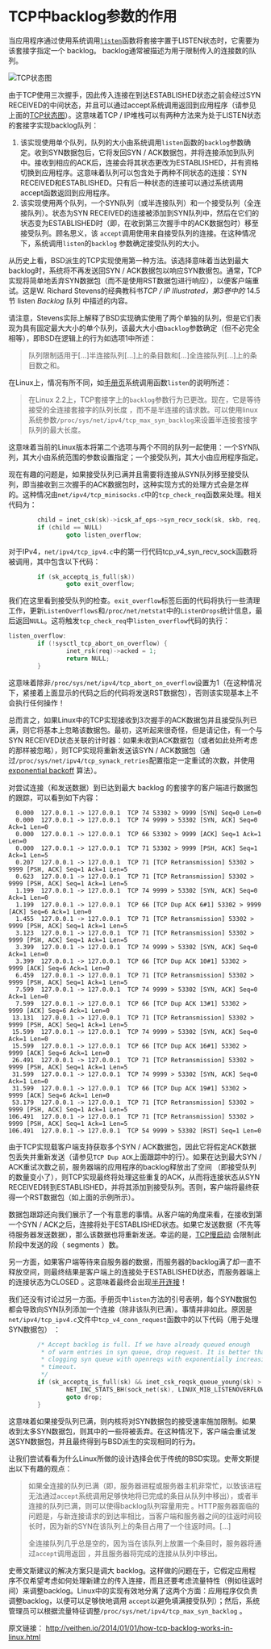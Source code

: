 # TCP中backlog参数的作用

当应用程序通过使用系统调用[`listen`](http://linux.die.net/man/2/listen)函数将套接字置于LISTEN状态时，它需要为该套接字指定一个 backlog。 backlog通常被描述为用于限制传入的连接数的队列。

![TCP状态图](TCP的backlog参数在linux中的作用.assets/tcp-state-diagram.png)

由于TCP使用三次握手，因此传入连接在到达ESTABLISHED状态之前会经过SYN RECEIVED的中间状态，并且可以通过accept系统调用返回到应用程序（请参见上面的[TCP状态图](http://commons.wikimedia.org/wiki/File:Tcp_state_diagram_fixed.svg)）。这意味着TCP / IP堆栈可以有两种方法来为处于LISTEN状态的套接字实现backlog队列：

1. 该实现使用单个队列，队列的大小由系统调用`listen`函数的`backlog`参数确定。收到SYN数据包后，它将发回SYN / ACK数据包，并将连接添加到队列中。接收到相应的ACK后，连接会将其状态更改为ESTABLISHED，并有资格切换到应用程序。这意味着队列可以包含处于两种不同状态的连接：SYN RECEIVED和ESTABLISHED。只有后一种状态的连接可以通过系统调用accept函数返回到应用程序。
2. 该实现使用两个队列，一个SYN队列（或半连接队列）和一个接受队列（全连接队列）。状态为SYN RECEIVED的连接被添加到SYN队列中，然后在它们的状态变为ESTABLISHED时（即，在收到第三次握手中的ACK数据包时）移至接受队列。顾名思义，该 `accept`调用使用来自接受队列的连接。在这种情况下，系统调用`listen`的`backlog` 参数确定接受队列的大小。

从历史上看，BSD派生的TCP实现使用第一种方法。该选择意味着当达到最大backlog时，系统将不再发送回SYN / ACK数据包以响应SYN数据包。通常，TCP实现将简单地丢弃SYN数据包（而不是使用RST数据包进行响应），以便客户端重试。这是W. Richard Stevens的经典教科书*TCP / IP Illustrated，第3卷中的* 14.5节 listen *Backlog* 队列 中描述的内容。

请注意，Stevens实际上解释了BSD实现确实使用了两个单独的队列，但是它们表现为具有固定最大大小的单个队列，该最大大小由`backlog`参数确定（但不必完全相等），即BSD在逻辑上的行为如选项1中所述：

> 队列限制适用于[…]半连接队列[…]上的条目数和[…]全连接队列[…]上的条目数之和。

在Linux上，情况有所不同，如[手册页](http://linux.die.net/man/2/listen)系统调用函数`listen`的说明所述：

> 在Linux 2.2上，TCP套接字上的`backlog`参数行为已更改。现在，它是等待接受的全连接套接字的队列长度 ，而不是半连接的请求数。可以使用linux系统参数`/proc/sys/net/ipv4/tcp_max_syn_backlog`来设置半连接套接字队列的最大长度。

这意味着当前的Linux版本将第二个选项与两个不同的队列一起使用：一个SYN队列，其大小由系统范围的参数设置指定；一个接受队列，其大小由应用程序指定。

现在有趣的问题是，如果接受队列已满并且需要将连接从SYN队列移至接受队列，即当接收到三次握手的ACK数据包时，这种实现方式的处理方式会是怎样的。这种情况由`net/ipv4/tcp_minisocks.c`中的`tcp_check_req`函数来处理。相关代码为：

```c
        child = inet_csk(sk)->icsk_af_ops->syn_recv_sock(sk, skb, req, NULL);
        if (child == NULL)
                goto listen_overflow;
```

对于IPv4，`net/ipv4/tcp_ipv4.c`中的第一行代码tcp_v4_syn_recv_sock函数将被调用，其中包含以下代码：

```c
        if (sk_acceptq_is_full(sk))
                goto exit_overflow;
```

我们在这里看到接受队列的检查。`exit_overflow`标签后面的代码将执行一些清理工作，更新`ListenOverflows`和`/proc/net/netstat`中的`ListenDrops`统计信息，最后返回`NULL`。这将触发`tcp_check_req`中`listen_overflow`代码的执行：

```c
listen_overflow:
        if (!sysctl_tcp_abort_on_overflow) {
                inet_rsk(req)->acked = 1;
                return NULL;
        }
```

这意味着除非`/proc/sys/net/ipv4/tcp_abort_on_overflow`设置为1（在这种情况下，紧接着上面显示的代码之后的代码将发送RST数据包），否则该实现基本上不会执行任何操作！

总而言之，如果Linux中的TCP实现接收到3次握手的ACK数据包并且接受队列已满，则它将基本上忽略该数据包。最初，这听起来很奇怪，但是请记住，有一个与SYN RECEIVED状态关联的计时器：如果未收到ACK数据包（或者如此处所考虑的那样被忽略），则TCP实现将重新发送该SYN / ACK数据包（通过`/proc/sys/net/ipv4/tcp_synack_retries`配置指定一定重试的次数，并使用 [exponential backoff](http://en.wikipedia.org/wiki/Exponential_backoff)  算法）。

对尝试连接（和发送数据）到已达到最大 backlog 的套接字的客户端进行数据包的跟踪，可以看到如下内容：

```shell
  0.000  127.0.0.1 -> 127.0.0.1  TCP 74 53302 > 9999 [SYN] Seq=0 Len=0
  0.000  127.0.0.1 -> 127.0.0.1  TCP 74 9999 > 53302 [SYN, ACK] Seq=0 Ack=1 Len=0
  0.000  127.0.0.1 -> 127.0.0.1  TCP 66 53302 > 9999 [ACK] Seq=1 Ack=1 Len=0
  0.000  127.0.0.1 -> 127.0.0.1  TCP 71 53302 > 9999 [PSH, ACK] Seq=1 Ack=1 Len=5
  0.207  127.0.0.1 -> 127.0.0.1  TCP 71 [TCP Retransmission] 53302 > 9999 [PSH, ACK] Seq=1 Ack=1 Len=5
  0.623  127.0.0.1 -> 127.0.0.1  TCP 71 [TCP Retransmission] 53302 > 9999 [PSH, ACK] Seq=1 Ack=1 Len=5
  1.199  127.0.0.1 -> 127.0.0.1  TCP 74 9999 > 53302 [SYN, ACK] Seq=0 Ack=1 Len=0
  1.199  127.0.0.1 -> 127.0.0.1  TCP 66 [TCP Dup ACK 6#1] 53302 > 9999 [ACK] Seq=6 Ack=1 Len=0
  1.455  127.0.0.1 -> 127.0.0.1  TCP 71 [TCP Retransmission] 53302 > 9999 [PSH, ACK] Seq=1 Ack=1 Len=5
  3.123  127.0.0.1 -> 127.0.0.1  TCP 71 [TCP Retransmission] 53302 > 9999 [PSH, ACK] Seq=1 Ack=1 Len=5
  3.399  127.0.0.1 -> 127.0.0.1  TCP 74 9999 > 53302 [SYN, ACK] Seq=0 Ack=1 Len=0
  3.399  127.0.0.1 -> 127.0.0.1  TCP 66 [TCP Dup ACK 10#1] 53302 > 9999 [ACK] Seq=6 Ack=1 Len=0
  6.459  127.0.0.1 -> 127.0.0.1  TCP 71 [TCP Retransmission] 53302 > 9999 [PSH, ACK] Seq=1 Ack=1 Len=5
  7.599  127.0.0.1 -> 127.0.0.1  TCP 74 9999 > 53302 [SYN, ACK] Seq=0 Ack=1 Len=0
  7.599  127.0.0.1 -> 127.0.0.1  TCP 66 [TCP Dup ACK 13#1] 53302 > 9999 [ACK] Seq=6 Ack=1 Len=0
 13.131  127.0.0.1 -> 127.0.0.1  TCP 71 [TCP Retransmission] 53302 > 9999 [PSH, ACK] Seq=1 Ack=1 Len=5
 15.599  127.0.0.1 -> 127.0.0.1  TCP 74 9999 > 53302 [SYN, ACK] Seq=0 Ack=1 Len=0
 15.599  127.0.0.1 -> 127.0.0.1  TCP 66 [TCP Dup ACK 16#1] 53302 > 9999 [ACK] Seq=6 Ack=1 Len=0
 26.491  127.0.0.1 -> 127.0.0.1  TCP 71 [TCP Retransmission] 53302 > 9999 [PSH, ACK] Seq=1 Ack=1 Len=5
 31.599  127.0.0.1 -> 127.0.0.1  TCP 74 9999 > 53302 [SYN, ACK] Seq=0 Ack=1 Len=0
 31.599  127.0.0.1 -> 127.0.0.1  TCP 66 [TCP Dup ACK 19#1] 53302 > 9999 [ACK] Seq=6 Ack=1 Len=0
 53.179  127.0.0.1 -> 127.0.0.1  TCP 71 [TCP Retransmission] 53302 > 9999 [PSH, ACK] Seq=1 Ack=1 Len=5
106.491  127.0.0.1 -> 127.0.0.1  TCP 71 [TCP Retransmission] 53302 > 9999 [PSH, ACK] Seq=1 Ack=1 Len=5
106.491  127.0.0.1 -> 127.0.0.1  TCP 54 9999 > 53302 [RST] Seq=1 Len=0
```

由于TCP实现载客户端支持获取多个SYN / ACK数据包，因此它将假定ACK数据包丢失并重新发送（请参见`TCP Dup ACK`上面跟踪中的行）。如果在达到最大SYN / ACK重试次数之前，服务器端的应用程序的backlog释放出了空间 （即接受队列的数量变小了），则TCP实现最终将处理这些重复的ACK，从而将连接状态从SYN RECEIVED转到ESTABLISHED，并将其添加到接受队列。否则，客户端将最终获得一个RST数据包（如上面的示例所示）。

数据包跟踪还向我们展示了一个有意思的事情。从客户端的角度来看，在接收到第一个SYN / ACK之后，连接将处于ESTABLISHED状态。如果它发送数据（不先等待服务器发送数据），那么该数据也将重新发送。幸运的是，[TCP慢启动](http://en.wikipedia.org/wiki/Slow-start) 会限制此阶段中发送的段（ segments ）数。

另一方面，如果客户端等待来自服务器的数据，而服务器的backlog满了却一直不释放空间，则最终结果是客户端上的连接处于ESTABLISHED状态，而服务器端上的连接状态为CLOSED 。这意味着最终会出现[半开连接](http://en.wikipedia.org/wiki/Half-open_connection)！

我们还没有讨论过另一方面。手册页中`listen`方法的引号表明，每个SYN数据包都会导致向SYN队列添加一个连接（除非该队列已满）。事情并非如此。原因是`net/ipv4/tcp_ipv4.c`文件中`tcp_v4_conn_request`函数中的以下代码（用于处理SYN数据包） ：

```c
        /* Accept backlog is full. If we have already queued enough
         * of warm entries in syn queue, drop request. It is better than
         * clogging syn queue with openreqs with exponentially increasing
         * timeout.
         */
        if (sk_acceptq_is_full(sk) && inet_csk_reqsk_queue_young(sk) > 1) {
                NET_INC_STATS_BH(sock_net(sk), LINUX_MIB_LISTENOVERFLOWS);
                goto drop;
        }
```

这意味着如果接受队列已满，则内核将对SYN数据包的接受速率施加限制。如果收到太多SYN数据包，则其中的一些将被丢弃。在这种情况下，客户端会重试发送SYN数据包，并且最终得到与BSD派生的实现相同的行为。

 让我们尝试看看为什么Linux所做的设计选择会优于传统的BSD实现。史蒂文斯提出以下有趣的观点：

> 如果全连接的队列已满（即，服务器进程或服务器主机非常忙，以致该进程无法通过`accept`系统调用足够快地将已完成的条目从队列中移出），或者半连接的队列已满，则可以使得backlog队列容量用完 。HTTP服务器面临的问题是，与新连接请求的到达率相比，当客户端和服务器之间的往返时间较长时，因为新的SYN在该队列上的条目占用了一个往返时间。[…]
>
> 全连接队列几乎总是空的，因为当在该队列上放置一个条目时，服务器将通过`accept`调用返回 ，并且服务器将完成的连接从队列中移出。

史蒂文斯建议的解决方案只是调大 backlog。这样做的问题在于，它假定应用程序不仅希望考虑如何处理新建立的传入连接，而且还要考虑流量特性（例如往返时间）来调整backlog。Linux中的实现有效地分离了这两个方面：应用程序仅负责调整backlog，以便可以足够快地调用 `accept`以避免填满接受队列）；然后，系统管理员可以根据流量特征调整`/proc/sys/net/ipv4/tcp_max_syn_backlog` 。

原文链接： http://veithen.io/2014/01/01/how-tcp-backlog-works-in-linux.html 

